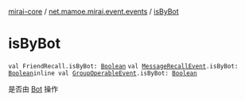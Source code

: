 [mirai-core](../index.md) / [net.mamoe.mirai.event.events](index.md) / [isByBot](./is-by-bot.md)

# isByBot

`val FriendRecall.isByBot: `[`Boolean`](https://kotlinlang.org/api/latest/jvm/stdlib/kotlin/-boolean/index.html)
`val `[`MessageRecallEvent`](-message-recall-event/index.md)`.isByBot: `[`Boolean`](https://kotlinlang.org/api/latest/jvm/stdlib/kotlin/-boolean/index.html)`inline val `[`GroupOperableEvent`](-group-operable-event/index.md)`.isByBot: `[`Boolean`](https://kotlinlang.org/api/latest/jvm/stdlib/kotlin/-boolean/index.html)

是否由 [Bot](../net.mamoe.mirai/-bot/index.md) 操作

